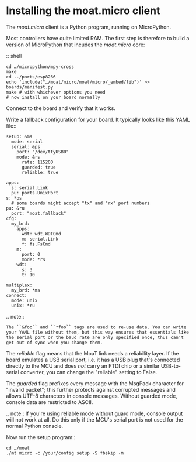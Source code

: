 Installing the moat.micro client
================================

The *moat.micro* client is a Python program, running on MicroPython.

Most controllers have quite limited RAM. The first step is therefore to
build a version of MicroPython that incudes the *moat.micro* core:

:: shell

    cd …/micropython/mpy-cross
    make
    cd ../ports/esp8266
    echo 'include("…/moat/micro/moat/micro/_embed/lib")' >> boards/manifest.py
    make # with whichever options you need
    # now install on your board normally
    

Connect to the board and verify that it works.

Write a fallback configuration for your board. It typically looks like
this YAML file::

    setup: &ms
      mode: serial
      serial: &ps
        port: "/dev/ttyUSB0"
        mode: &rs
          rate: 115200
          guarded: true
          reliable: true

    apps:
      s: serial.Link
      pu: ports.UnixPort
    s: *ps
      # some boards might accept "tx" and "rx" port numbers
    pu: &ru
      port: "moat.fallback"
    cfg:
      my_brd:
        apps:
          wdt: wdt.WDTCmd
          m: serial.Link
          f: fs.FsCmd
        m: 
          port: 0
          mode: *rs
        wdt:
          s: 3
          t: 10
    
    multiplex:
      my_brd: *ms
    connect:
      mode: unix
      unix: *ru

.. note::

    The ``&foo`` and ``*foo`` tags are used to re-use data. You can write
    your YAML file without them, but this way ensures that essentials like
    the serial port or the baud rate are only specified once, thus can't
    get out of sync when you change them.

The *reliable* flag means that the MoaT link needs a reliability layer.
If the board emulates a USB serial port, i.e. it has a USB plug that's
connected directly to the MCU and does *not* carry an FTDI chip or a
similar USB-to-serial converter, you can change the "reliable" setting to
False.

The *guarded* flag prefixes every message with the MsgPack character for
"invalid packet"; this further protects against corrupted messages and
allows UTF-8 characters in console messages. Without guarded mode, console
data are restricted to ASCII.

.. note::
    If you're using reliable mode without guard mode, console output will
    not work at all. Do this only if the MCU's serial port is not used
    for the normal Python console.

Now run the setup program::

    cd …/moat
    ./mt micro -c /your/config setup -S fbskip -m



